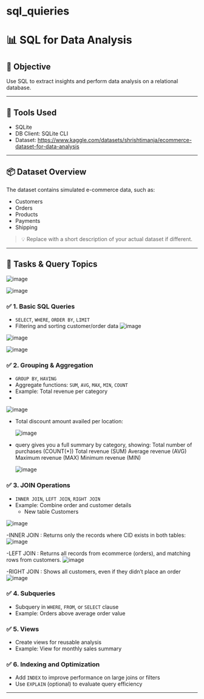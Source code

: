 # sql_quieries
# 📊  SQL for Data Analysis

## 🎯 Objective
Use SQL to extract insights and perform data analysis on a relational database.

---

## 🧰 Tools Used
- SQLite 
- DB Client:  SQLite CLI
- Dataset: https://www.kaggle.com/datasets/shrishtimanja/ecommerce-dataset-for-data-analysis 

---

## 📦 Dataset Overview
The dataset contains simulated e-commerce data, such as:
- Customers
- Orders
- Products
- Payments
- Shipping

> 💡 Replace with a short description of your actual dataset if different.

---

## 🚀 Tasks & Query Topics
![image](https://github.com/user-attachments/assets/9d48cff3-0ef4-4bf2-bf83-bb265405bfd2)

![image](https://github.com/user-attachments/assets/246444d2-78a1-4ca4-8056-3c2924b0b2c4)


### ✅ 1. Basic SQL Queries
- `SELECT`, `WHERE`, `ORDER BY`, `LIMIT`
- Filtering and sorting customer/order data
![image](https://github.com/user-attachments/assets/b00c12ba-48a1-4299-9cf0-73c990ed0c08)

![image](https://github.com/user-attachments/assets/0019c209-f00a-440f-9b77-15edd11cf9e5)

![image](https://github.com/user-attachments/assets/955f8b37-e47e-4489-8277-79aec8a284ea)



### ✅ 2. Grouping & Aggregation
- `GROUP BY`, `HAVING`
- Aggregate functions: `SUM`, `AVG`, `MAX`, `MIN`, `COUNT`
- Example: Total revenue per category
- 
![image](https://github.com/user-attachments/assets/e52fb45d-9520-4536-9c24-33c29eb05aaa)

- Total discount amount availed per location:
  
  ![image](https://github.com/user-attachments/assets/4b516b1c-1ecb-4432-9b40-d18befd00456)
  
- query gives you a full summary by category, showing:
  Total number of purchases (COUNT(*))
  Total revenue (SUM)
  Average revenue (AVG)
  Maximum revenue (MAX)
  Minimum revenue (MIN)
  
  ![image](https://github.com/user-attachments/assets/48e8159b-b766-42f7-962d-8a5cc74de540)




### ✅ 3. JOIN Operations
- `INNER JOIN`, `LEFT JOIN`, `RIGHT JOIN`
- Example: Combine order and customer details
  - New table Customers
    
![image](https://github.com/user-attachments/assets/c007d55a-d398-4f4a-a320-0d7bc5ad8ad2)

-INNER JOIN : Returns only the records where CID exists in both tables:
![image](https://github.com/user-attachments/assets/f8f7863e-621b-444e-b980-ae4e2527905f)

-LEFT JOIN : Returns all records from ecommerce (orders), and matching rows from customers.
![image](https://github.com/user-attachments/assets/e7c1c0f6-d89e-44ea-8ff9-2f44768ce4f1)

-RIGHT JOIN : Shows all customers, even if they didn’t place an order 
![image](https://github.com/user-attachments/assets/021920ff-03a1-4171-97e1-eb0c28748f21)





### ✅ 4. Subqueries
- Subquery in `WHERE`, `FROM`, or `SELECT` clause
- Example: Orders above average order value


### ✅ 5. Views
- Create views for reusable analysis
- Example: View for monthly sales summary



### ✅ 6. Indexing and Optimization
- Add `INDEX` to improve performance on large joins or filters
- Use `EXPLAIN` (optional) to evaluate query efficiency


---



